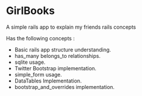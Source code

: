 GirlBooks
=========

A simple rails app to explain my friends rails concepts

Has the following concepts :
* Basic rails app structure understanding.
* has_many belongs_to relationships.
* sqlite usage.
* Twitter Bootstrap implementation.
* simple_form usage.
* DataTables Implementation.
* bootstrap_and_overrides implementation.

